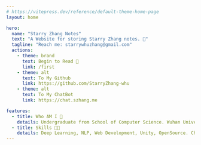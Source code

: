 ```yaml
---
# https://vitepress.dev/reference/default-theme-home-page
layout: home

hero:
  name: "Starry Zhang Notes"
  text: "A Website for storing Starry Zhang notes. 📒"
  tagline: "Reach me: starrywhuzhang@gmail.com"
  actions:
    - theme: brand
      text: Begin to Read 📖
      link: /first
    - theme: alt
      text: To My Github
      link: https://github.com/StarryZhang-whu
    - theme: alt
      text: To My ChatBot
      link: https://chat.szhang.me

features:
  - title: Who AM I 🤔️
    details: Undergraduate from School of Computer Science. Wuhan University. UTC+8. Feel free to contact me on WeChat /starrywhu-zhang/.
  - title: Skills 🧑‍💻
    details: Deep Learning, NLP, Web Development, Unity, OpenSource. Chasing Artificial General Intelligence.
---
```


